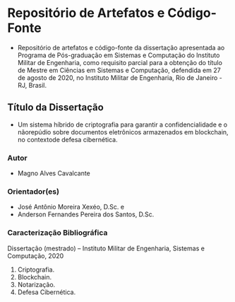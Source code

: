 # Repositório de Artefatos e Código-Fonte

* Repositório de artefatos e código-fonte da dissertação apresentada ao Programa de Pós-graduação em Sistemas e Computação do Instituto Militar de Engenharia, como requisito parcial para a obtenção do título de Mestre em Ciências em Sistemas e Computação, defendida em 27 de agosto de 2020, no Instituto Militar de Engenharia, Rio de Janeiro - RJ, Brasil.

## Título da Dissertação

* Um sistema híbrido de criptografia para garantir a confidencialidade e o nãorepúdio sobre documentos eletrônicos armazenados em blockchain, no contextode defesa cibernética.

### Autor

* Magno Alves Cavalcante

### Orientador(es)

* José Antônio Moreira Xexéo, D.Sc. e 
* Anderson Fernandes Pereira dos Santos, D.Sc.

### Caracterização Bibliográfica

Dissertação (mestrado) – Instituto Militar de Engenharia, Sistemas e Computação, 2020

1. Criptografia.
2. Blockchain.
3. Notarização.
4. Defesa Cibernética.
